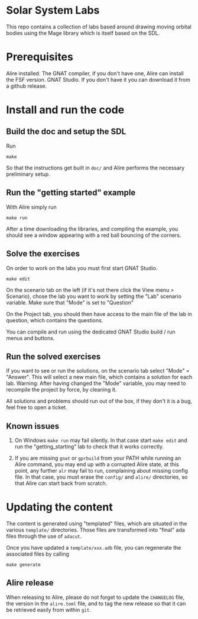 # Solar System Labs

This repo contains a collection of labs based around drawing moving orbital
bodies using the Mage library which is itself based on the SDL.

# Prerequisites

Alire installed. The GNAT compiler, if you don't have one, Alire can install the FSF
version. GNAT Studio. If you don't have it you can download it from a github release.

# Install and run the code

## Build the doc and setup the SDL

Run

`make`

So that the instructions get built in `doc/` and Alire performs the necessary
preliminary setup.

## Run the "getting started" example

With Alire simply run

`make run`

After a time downloading the libraries, and compiling the example, you should
see a window appearing with a red ball bouncing of the corners.

## Solve the exercises

On order to work on the labs you must first start GNAT Studio.

`make edit`

On the scenario tab on the left (if it's not there click the View menu > Scenario), chose
the lab you want to work by setting the "Lab" scenario variable. Make sure that "Mode" is set
to "Question"

On the Project tab, you should then have access to the main file of the lab in question, which
contains the questions.

You can compile and run using the dedicated GNAT Studio build / run menus and buttons.

## Run the solved exercises

If you want to see or run the solutions, on the scenario tab select "Mode" = "Answer". This
will select a new main file, which contains a solution for each lab.
Warning: After having changed the "Mode" variable, you may need to recompile the project by force,
by cleaning it.

All solutions and problems should run out of the box, if they don't it is a bug, feel free to open
a ticket.

## Known issues

1. On Windows `make run` may fail silently. In that case start `make edit` and run the "getting_starting" lab
   to check that it works correctly.

2. If you are missing `gnat` or `gprbuild` from your PATH while running an Alire command, you may end up
   with a corrupted Alire state, at this point, any further `alr` may fail to run, complaining about
   missing config file. In that case, you must erase the `config/` and `alire/` directories, so that
   Alire can start back from scratch.

# Updating the content

The content is generated using "templated" files, which are situated in the various `template/` directories.
Those files are transformed into "final" ada files through the use of `adacut`.

Once you have updated a `template/xxx.adb` file, you can regenerate the associated files by calling

`make generate`

## Alire release

When releasing to Alire, please do not forget to update the `CHANGELOG` file, the version in the
`alire.toml` file, and to tag the new release so that it can be retrieved easily from within `git`. 
